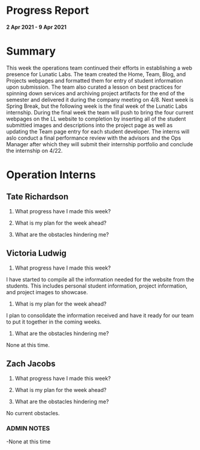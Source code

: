 # Progress Report

**2 Apr 2021 - 9 Apr 2021**

# Summary

This week the operations team continued their efforts in establishing a web presence for Lunatic Labs. The team created the Home, Team, Blog, and Projects webpages and formatted them for entry of student information upon submission. The team also curated a lesson on best practices for spinning down services and archiving project artifacts for the end of the semester and delivered it during the company meeting on 4/8. Next week is Spring Break, but the following week is the final week of the Lunatic Labs internship. During the final week the team will push to bring the four current webpages on the LL website to completion by inserting all of the student submittied images and descriptions into the project page as well as updating the Team page entry for each student developer. The interns will aslo conduct a final performance review with the advisors and the Ops Manager after which they will submit their internship portfolio and conclude the internship on 4/22.

# Operation Interns

## Tate Richardson

1. What progress have I made this week?


1. What is my plan for the week ahead?


1. What are the obstacles hindering me?


## Victoria Ludwig

1. What progress have I made this week?

I have started to compile all the information needed for the website from the students. This includes personal student information, project information, and project images to showcase.


1. What is my plan for the week ahead?

I plan to consolidate the information received and have it ready for our team to put it together in the coming weeks.

1. What are the obstacles hindering me?

None at this time.



## Zach Jacobs

1. What progress have I made this week?


1. What is my plan for the week ahead?



1. What are the obstacles hindering me?

No current obstacles.

### ADMIN NOTES

-None at this time

